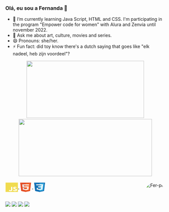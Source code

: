 ### Olá, eu sou a Fernanda 👋
- 🌱 I’m currently learning Java Script, HTML and CSS. I'm participating in the program "Empower code for women" with Alura and Zenvia until november 2022. 
- 💬 Ask me about art, culture, movies and series.
- 😄 Pronouns: she/her.
- ⚡ Fun fact: did toy know there's a dutch saying that goes like "elk nadeel, heb zijn voordeel"?

<div align="center">
  <a href="https://github.com/santosfer">
  <img height="180em" width="370" src="https://github-readme-stats.vercel.app/api?username=santosfer&show_icons=true&theme=white&include_all_commits=true&count_private=true"/>
  <img height="180em" width="420" src="https://github-readme-stats.vercel.app/api/top-langs/?username=santosfer&layout=compact&langs_count=7&theme=white"/>
</div>
<div style="display: inline_block"><br>
  <img align="center" alt="Fer-Js" height="30" width="40" src="https://raw.githubusercontent.com/devicons/devicon/master/icons/javascript/javascript-plain.svg">
  <img align="center" alt="Fer-HTML" height="30" width="40" src="https://raw.githubusercontent.com/devicons/devicon/master/icons/html5/html5-original.svg">
  <img align="center" alt="Fer-CSS" height="30" width="40" src="https://raw.githubusercontent.com/devicons/devicon/master/icons/css3/css3-original.svg">
  <img align="right" alt="Fer-pic" height="150" style="border-radius:50px;" src="https://pbs.twimg.com/media/FayMUlIWQAA89iM?format=jpg&name=900x900">
</div>

##
<div>
  <a href="https://www.instagram.com/santos4fer/" target="_blank"><img src="https://img.shields.io/badge/-Instagram-%23E4405F?style=for-the-badge&logo=instagram&logoColor=white" target="_blank"></a>
 	 <a href="" target="_blank"><img src="https://img.shields.io/badge/Discord-7289DA?style=for-the-badge&logo=discord&logoColor=white" target="_blank"></a> 
  <a href = "mailto:contatorafaballerini@gmail.com"><img src="https://img.shields.io/badge/-Gmail-%23333?style=for-the-badge&logo=gmail&logoColor=white" target="_blank"></a>
  <a href="https://www.linkedin.com/in/fersantos-119b5812a/" target="_blank"><img src="https://img.shields.io/badge/-LinkedIn-%230077B5?style=for-the-badge&logo=linkedin&logoColor=white" target="_blank"></a> 
</div>
